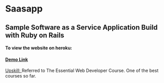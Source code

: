 # Saasapp

## Sample Software as a Service Application Build with Ruby on Rails

#### To view the website on heroku:
#### [Demo Link](http://serene-brook-93175.herokuapp.com/)

[Upskill: ](www.upskillcourses.com) Referred to The Essential Web Developer Course. One of the best courses so far.